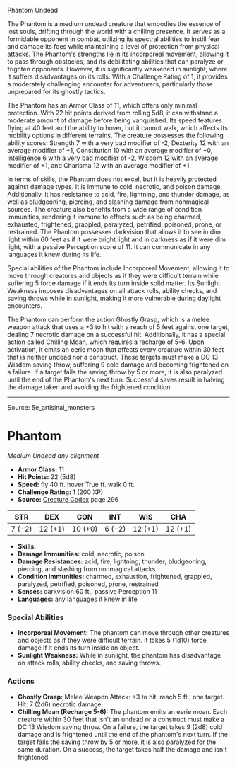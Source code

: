 <MonsterName/>Phantom</MonsterName>
<CreatureType/>Undead</CreatureType>

<summary>The Phantom is a medium undead creature that embodies the essence of lost souls, drifting through the world with a chilling presence. It serves as a formidable opponent in combat, utilizing its spectral abilities to instill fear and damage its foes while maintaining a level of protection from physical attacks. The Phantom's strengths lie in its incorporeal movement, allowing it to pass through obstacles, and its debilitating abilities that can paralyze or frighten opponents. However, it is significantly weakened in sunlight, where it suffers disadvantages on its rolls. With a Challenge Rating of 1, it provides a moderately challenging encounter for adventurers, particularly those unprepared for its ghostly tactics.</summary>

<detail>

The Phantom has an Armor Class of 11, which offers only minimal protection. With 22 hit points derived from rolling 5d8, it can withstand a moderate amount of damage before being vanquished. Its speed features flying at 40 feet and the ability to hover, but it cannot walk, which affects its mobility options in different terrains. The creature possesses the following ability scores: Strength 7 with a very bad modifier of -2, Dexterity 12 with an average modifier of +1, Constitution 10 with an average modifier of +0, Intelligence 6 with a very bad modifier of -2, Wisdom 12 with an average modifier of +1, and Charisma 12 with an average modifier of +1.

In terms of skills, the Phantom does not excel, but it is heavily protected against damage types. It is immune to cold, necrotic, and poison damage. Additionally, it has resistance to acid, fire, lightning, and thunder damage, as well as bludgeoning, piercing, and slashing damage from nonmagical sources. The creature also benefits from a wide range of condition immunities, rendering it immune to effects such as being charmed, exhausted, frightened, grappled, paralyzed, petrified, poisoned, prone, or restrained. The Phantom possesses darkvision that allows it to see in dim light within 60 feet as if it were bright light and in darkness as if it were dim light, with a passive Perception score of 11. It can communicate in any languages it knew during its life.

Special abilities of the Phantom include Incorporeal Movement, allowing it to move through creatures and objects as if they were difficult terrain while suffering 5 force damage if it ends its turn inside solid matter. Its Sunlight Weakness imposes disadvantages on all attack rolls, ability checks, and saving throws while in sunlight, making it more vulnerable during daylight encounters.

The Phantom can perform the action Ghostly Grasp, which is a melee weapon attack that uses a +3 to hit with a reach of 5 feet against one target, dealing 7 necrotic damage on a successful hit. Additionally, it has a special action called Chilling Moan, which requires a recharge of 5-6. Upon activation, it emits an eerie moan that affects every creature within 30 feet that is neither undead nor a construct. These targets must make a DC 13 Wisdom saving throw, suffering 9 cold damage and becoming frightened on a failure. If a target fails the saving throw by 5 or more, it is also paralyzed until the end of the Phantom's next turn. Successful saves result in halving the damage taken and avoiding the frightened condition.</detail>



---

Source: 5e_artisinal_monsters

# Phantom

*Medium* *Undead* *any alignment*

- **Armor Class:** 11
- **Hit Points:** 22 (5d8)
- **Speed:** fly 40 ft. hover True ft. walk 0 ft.
- **Challenge Rating:** 1 (200 XP)
- **Source:** [Creature Codex](https://koboldpress.com/kpstore/product/creature-codex-for-5th-edition-dnd) page 296

| STR | DEX | CON | INT | WIS | CHA |
| --- | --- | --- | --- | --- | --- |
| 7 (-2) | 12 (+1) | 10 (+0) | 6 (-2) | 12 (+1) | 12 (+1) |

- **Skills:** 
- **Damage Immunities:** cold, necrotic, poison
- **Damage Resistances:** acid, fire, lightning, thunder; bludgeoning, piercing, and slashing from nonmagical attacks
- **Condition Immunities:** charmed, exhaustion, frightened, grappled, paralyzed, petrified, poisoned, prone, restrained
- **Senses:** darkvision 60 ft., passive Perception 11
- **Languages:** any languages it knew in life

### Special Abilities

- **Incorporeal Movement:** The phantom can move through other creatures and objects as if they were difficult terrain. It takes 5 (1d10) force damage if it ends its turn inside an object.
- **Sunlight Weakness:** While in sunlight, the phantom has disadvantage on attack rolls, ability checks, and saving throws.

### Actions

- **Ghostly Grasp:** Melee Weapon Attack: +3 to hit, reach 5 ft., one target. Hit: 7 (2d6) necrotic damage.
- **Chilling Moan (Recharge 5-6):** The phantom emits an eerie moan. Each creature within 30 feet that isn't an undead or a construct must make a DC 13 Wisdom saving throw. On a failure, the target takes 9 (2d8) cold damage and is frightened until the end of the phantom's next turn. If the target fails the saving throw by 5 or more, it is also paralyzed for the same duration. On a success, the target takes half the damage and isn't frightened.




